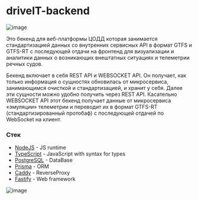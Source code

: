 # driveIT-backend

![image](https://github.com/kravetsone/driveIT-backend/assets/57632712/509339eb-d97c-4a70-b91d-d2a6c67fc554)

Это бекенд для веб-платформы ЦОДД которая занимается стандартизацией данных со внутренних сервисных API в формат GTFS и GTFS-RT с последующей отдачи на фронтенд для визуализации и аналитики 
данных о возникающих внештатных ситуациях и телеметрии речных судов.

Бекенд включает в себя REST API и WEBSOCKET API. Он получает, как только информация о сущностях обновилась от микросервиса, занимающимся очисткой и стандартизацией, и хранит у себя. Далее эти сущности можно удобно получить через REST API.
Касательно WEBSOCKET API этот бекенд получает данные от микросервиса «эмуляции» телеметрии и переводит их в формат GTFS-RT (стандартизированный протобаф) с последующей отдачей по WebSocket на клиент.

### Стек

- [NodeJS](https://nodejs.org/ru) - JS runtime
- [TypeScript](https://www.typescriptlang.org/) - JavaScript with syntax for types
- [PostgreSQL](https://www.postgresql.org/) - DataBase
- [Prisma](https://prisma.io) - ORM
- [Caddy](https://caddyserver.com/) - ReverseProxy
- [Fastify](https://fastify.dev/) - Web framework

![image](https://github.com/kravetsone/driveIT-backend/assets/57632712/2decb64b-75d8-457a-90d7-9ccb28154432)

